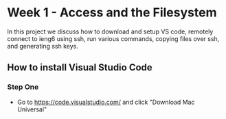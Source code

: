 #  Week 1 - Access and the Filesystem
In this project we discuss how to download and setup VS code, remotely connect to ieng6 using ssh, run various commands, copying files over ssh, and generating ssh keys.

## How to install Visual Studio Code


### Step One 
- Go to https://code.visualstudio.com/ and click "Download Mac Universal"  
